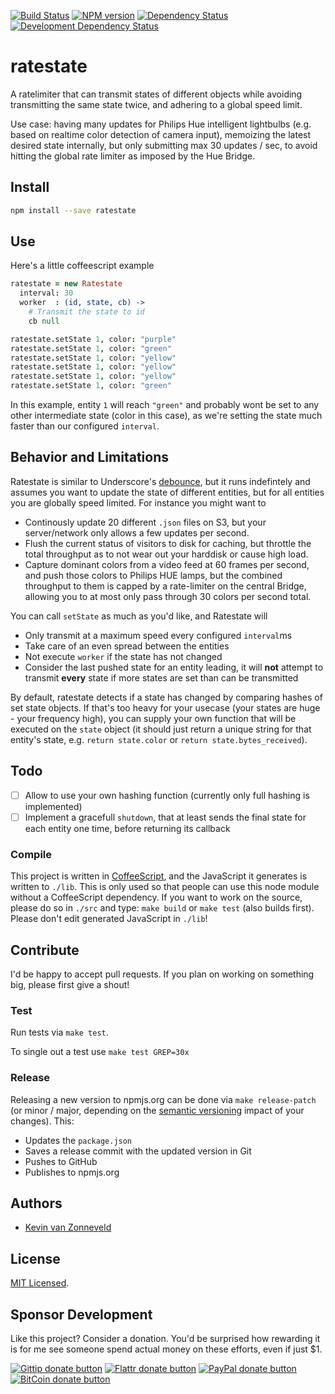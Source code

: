 <!-- badges/ -->
[![Build Status](https://secure.travis-ci.org/kvz/ratestate.png?branch=master)](http://travis-ci.org/kvz/ratestate "Check this project's build status on TravisCI")
[![NPM version](http://badge.fury.io/js/ratestate.png)](https://npmjs.org/package/ratestate "View this project on NPM")
[![Dependency Status](https://david-dm.org/kvz/ratestate.png?theme=shields.io)](https://david-dm.org/kvz/ratestate)
[![Development Dependency Status](https://david-dm.org/kvz/ratestate/dev-status.png?theme=shields.io)](https://david-dm.org/kvz/ratestate#info=devDependencies)
<!-- /badges -->

# ratestate

A ratelimiter that can transmit states of different objects while avoiding transmitting the same state twice, and adhering to a global speed limit.

Use case: having many updates for Philips Hue intelligent lightbulbs (e.g. based on realtime color detection of camera input), memoizing the latest desired state internally, but only submitting max 30 updates / sec, to avoid hitting the global rate limiter as imposed by the Hue Bridge.

## Install

```bash
npm install --save ratestate
```

## Use

Here's a little coffeescript example

```coffeescript
ratestate = new Ratestate
  interval: 30
  worker  : (id, state, cb) ->
    # Transmit the state to id
    cb null

ratestate.setState 1, color: "purple"
ratestate.setState 1, color: "green"
ratestate.setState 1, color: "yellow"
ratestate.setState 1, color: "yellow"
ratestate.setState 1, color: "yellow"
ratestate.setState 1, color: "green"
```

In this example, entity `1` will reach `"green"` and probably wont be set to any other intermediate state (color in this case), as we're setting the state much faster than our configured `interval`.

## Behavior and Limitations

Ratestate is similar to Underscore's [debounce](http://underscorejs.org/#debounce), but it runs indefintely and assumes you want to update the state of different entities, but for all entities you are globally speed limited. For instance you might want to

 - Continously update 20 different `.json` files on S3, but your server/network only allows a few updates per second.
 - Flush the current status of visitors to disk for caching, but throttle the total throughput as to not wear out your harddisk or cause high load.
 - Capture dominant colors from a video feed at 60 frames per second, and push those colors to Philips HUE lamps, but the combined throughput to them is capped by a rate-limiter on the central Bridge, allowing you to at most only pass through 30 colors per second total.

You can call `setState` as much as you'd like, and Ratestate will

 - Only transmit at a maximum speed every configured `interval`ms
 - Take care of an even spread between the entities
 - Not execute `worker` if the state has not changed
 - Consider the last pushed state for an entity leading, it will **not** attempt to transmit **every** state if more states are set than can be transmitted

By default, ratestate detects if a state has changed by comparing hashes of set state objects. If that's too heavy for your usecase (your states are huge - your frequency high), you can supply your own function that will be executed on the `state` object (it should just return a unique string for that entity's state, e.g. `return state.color` or `return state.bytes_received`).

## Todo

 - [ ] Allow to use your own hashing function (currently only full hashing is implemented)
 - [ ] Implement a gracefull `shutdown`, that at least sends the final state for each entity one time, before returning its callback

### Compile

This project is written in [CoffeeScript](http://coffeescript.org/), and the JavaScript it generates is written to `./lib`. This is only used so that people can use this node module without a CoffeeScript dependency. If you want to work on the source, please do so in `./src` and type: `make build` or `make test` (also builds first). Please don't edit generated JavaScript in `./lib`!


## Contribute

I'd be happy to accept pull requests. If you plan on working on something big, please first give a shout!


### Test

Run tests via `make test`.

To single out a test use `make test GREP=30x`


### Release

Releasing a new version to npmjs.org can be done via `make release-patch` (or minor / major, depending on the [semantic versioning](http://semver.org/) impact of your changes). This:

 - Updates the `package.json`
 - Saves a release commit with the updated version in Git
 - Pushes to GitHub
 - Publishes to npmjs.org

## Authors

 - [Kevin van Zonneveld](https://twitter.com/kvz)

## License

[MIT Licensed](LICENSE).

## Sponsor Development

Like this project? Consider a donation.
You'd be surprised how rewarding it is for me see someone spend actual money on these efforts, even if just $1.

<!-- badges/ -->
[![Gittip donate button](http://img.shields.io/gittip/kvz.png)](https://www.gittip.com/kvz/ "Sponsor the development of ratestate via Gittip")
[![Flattr donate button](http://img.shields.io/flattr/donate.png?color=yellow)](https://flattr.com/submit/auto?user_id=kvz&url=https://github.com/kvz/ratestate&title=ratestate&language=&tags=github&category=software "Sponsor the development of ratestate via Flattr")
[![PayPal donate button](http://img.shields.io/paypal/donate.png?color=yellow)](https://www.paypal.com/cgi-bin/webscr?cmd=_donations&business=kevin%40vanzonneveld%2enet&lc=NL&item_name=Open%20source%20donation%20to%20Kevin%20van%20Zonneveld&currency_code=USD&bn=PP-DonationsBF%3abtn_donate_SM%2egif%3aNonHosted "Sponsor the development of ratestate via Paypal")
[![BitCoin donate button](http://img.shields.io/bitcoin/donate.png?color=yellow)](https://coinbase.com/checkouts/19BtCjLCboRgTAXiaEvnvkdoRyjd843Dg2 "Sponsor the development of ratestate via BitCoin")
<!-- /badges -->
